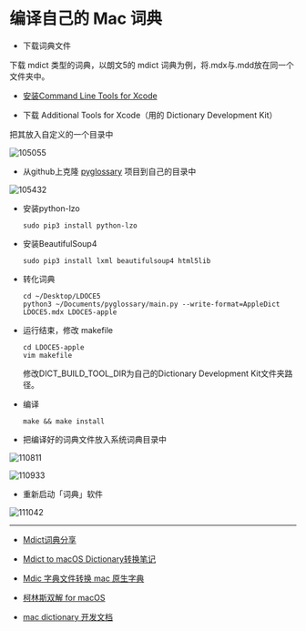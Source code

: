 # 编译自己的 Mac 词典

+ 下载词典文件

下载 mdict 类型的词典，以朗文5的 mdict 词典为例，将.mdx与.mdd放在同一个文件夹中。

+ [安装Command Line Tools for Xcode](https://link.jianshu.com/?t=https%3A%2F%2Fblog.csdn.net%2Fchenyufeng1991%2Farticle%2Fdetails%2F47007979)

+ 下载 Additional Tools for Xcode（用的 Dictionary Development Kit）

把其放入自定义的一个目录中

![105055](https://image.yuhaowin.com/2021/04/16/105055.png)

+ 从github上克隆 [pyglossary](https://link.jianshu.com/?t=https%3A%2F%2Fgithub.com%2Filius%2Fpyglossary) 项目到自己的目录中

![105432](https://image.yuhaowin.com/2021/04/16/105432.png)

+ 安装python-lzo

  ```
  sudo pip3 install python-lzo
  ```

+ 安装BeautifulSoup4

  ```
  sudo pip3 install lxml beautifulsoup4 html5lib
  ```

+ 转化词典

  ```
  cd ~/Desktop/LDOCE5
  python3 ~/Documents/pyglossary/main.py --write-format=AppleDict LDOCE5.mdx LDOCE5-apple
  ```

+ 运行结束，修改 makefile

  ```
  cd LDOCE5-apple
  vim makefile
  ```

  修改DICT_BUILD_TOOL_DIR为自己的Dictionary Development Kit文件夹路径。

+ 编译

  ```
  make && make install
  ```

+ 把编译好的词典文件放入系统词典目录中

![110811](https://image.yuhaowin.com/2021/04/16/110811.png)

![110933](https://image.yuhaowin.com/2021/04/16/110933.png)

+ 重新启动「词典」软件

![111042](https://image.yuhaowin.com/2021/04/16/111042.png)

________________

+ [Mdict词典分享](https://www.jianshu.com/p/e279d4a979fa)

+ [Mdict to macOS Dictionary转换笔记](https://kaihao.io/2018/mdict-to-macos-dictionary/)

+ [Mdic 字典文件转换 mac 原生字典](https://blog.i-ll.cc/archives/582/)

+ [柯林斯双解 for macOS](https://placeless.net/blog/macos-dictionaries)

+ [mac dictionary 开发文档](https://developer.apple.com/library/archive/documentation/UserExperience/Conceptual/DictionaryServicesProgGuide/Introduction/Introduction.html#//apple_ref/doc/uid/TP40006152-CH1-SW1)